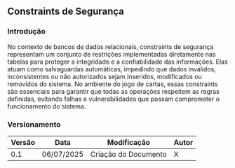 ## Constraints de Segurança

### Introdução

No contexto de bancos de dados relacionais, constraints de segurança representam um conjunto de restrições implementadas diretamente nas tabelas para proteger a integridade e a confiabilidade das informações. Elas atuam como salvaguardas automáticas, impedindo que dados inválidos, inconsistentes ou não autorizados sejam inseridos, modificados ou removidos do sistema. No ambiente do jogo de cartas, essas constraints são essenciais para garantir que todas as operações respeitem as regras definidas, evitando falhas e vulnerabilidades que possam comprometer o funcionamento do sistema.


### Versionamento

| Versão | Data | Modificação | Autor |
| --- | --- | --- | --- |
| 0.1 | 06/07/2025 | Criação do Documento | X |
